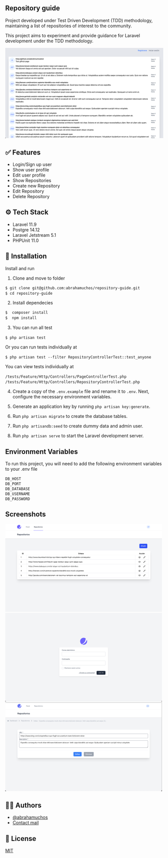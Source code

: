 ## Repository guide
Project developed under Test Driven Development (TDD) methodology, maintaining a list of repositories of interest to the community.

This project aims to experiment and provide guidance for Laravel development under the TDD methodology.

<img src="/docs/images/guest.png" alt="guest" width="auto"/>


## ✅ Features
- Login/Sign up user
- Show user profile
- Edit user profile
- Show Repositories
- Create new Repository
- Edit Repository
- Delete Repository
## ⚙️ Tech Stack

- Laravel 11.9
- Postgre 14.12
- Laravel Jetstream 5.1
- PHPUnit 11.0


## 💾 Installation

Install and run

1. Clone and move to folder
```bash
$ git clone git@github.com:abrahamuchos/repository-guide.git
$ cd repository-guide
```

2. Install dependecies
```bash
$  composer install
$  npm install
```
3. You can run all test

``
$ php artisan test
``

Or you can run tests individually at

``
$ php artisan test --filter RepositoryControllerTest::test_anyone
``

You can view  tests individually at

``/tests/Feature/Http/Controllers/PageControllerTest.php``
``/tests/Feature/Http/Controllers/RepositoryControllerTest.php``

4. Create a copy of the `.env.example` file and rename it to `.env`. Next, configure the necessary environment variables.

5. Generate an application key by running `php artisan key:generate`.

6. Run `php artisan migrate` to create the database tables.

7. Run `php artisandb:seed` to create dummy data and admin user.
8. Run `php artisan serve` to start the Laravel development server.
## Environment Variables

To run this project, you will need to add the following environment variables to your .env file

```
DB_HOST
DB_PORT
DB_DATABASE
DB_USERNAME
DB_PASSWORD
```

## Screenshots
<img src="/docs/images/index.png" alt="drawing" width="500px"/>
<img src="/docs/images/login.png" alt="login" width="500px"/>
<img src="/docs/images/edit.png" alt="edit" width="500px"/>


## 🧑‍💻 Authors

- [@abrahamuchos](https://github.com/abrahamuchos)
- [Contact mail](mailto:j.abraham29@gmail.com)


## 📄 License

[MIT](https://choosealicense.com/licenses/mit/)
